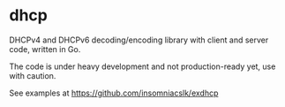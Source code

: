# dhcp

DHCPv4 and DHCPv6 decoding/encoding library with client and server code, written in Go.

The code is under heavy development and not production-ready yet, use with caution.

See examples at https://github.com/insomniacslk/exdhcp
